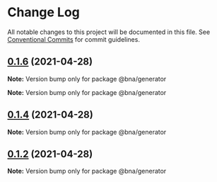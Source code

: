 # Change Log

All notable changes to this project will be documented in this file.
See [Conventional Commits](https://conventionalcommits.org) for commit guidelines.

## [0.1.6](https://github.com/robot-ux/bna/compare/v0.1.5...v0.1.6) (2021-04-28)

**Note:** Version bump only for package @bna/generator







**Note:** Version bump only for package @bna/generator





## [0.1.4](https://github.com/robot-ux/bna/compare/v0.1.5...v0.1.4) (2021-04-28)

**Note:** Version bump only for package @bna/generator





## [0.1.2](https://github.com/robot-ux/bna/compare/v0.3.0...v0.1.2) (2021-04-28)

**Note:** Version bump only for package @bna/generator
